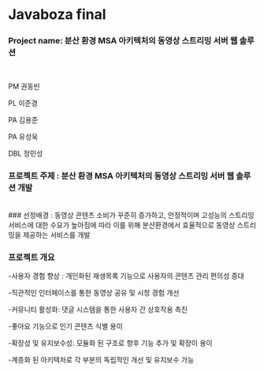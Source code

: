 # Javaboza final 

### Project name: 분산 환경 MSA 아키텍처의 동영상 스트리밍 서버 웹 솔루션
<br>

PM 권동빈<br>

PL 이준경<br>

PA 김용준<br>

PA 유성욱<br>

DBL 정민성<br>

### 프로젝트 주제 : 분산 환경 MSA 아키텍처의 동영상 스트리밍 서버 웹 솔루션 개발
<br>
### 선정배경 : 
동영상 콘텐츠 소비가 꾸준히 증가하고, 
안정적이며 고성능의 스트리밍 서비스에 대한 수요가 높아짐에 따라 
이를 위해 분산환경에서 효율적으로 동영상 스트리밍을 제공하는 서비스를 개발
<br>

### 프로젝트 개요
-사용자 경험 향상  :  개인화된 재생목록 기능으로 사용자의 콘텐츠 관리 편의성 증대

-직관적인 인터페이스를 통한 동영상 공유 및 시청 경험 개선

-커뮤니티 활성화: 댓글 시스템을 통한 사용자 간 상호작용 촉진

-좋아요 기능으로 인기 콘텐츠 식별 용이

-확장성 및 유지보수성: 모듈화 된 구조로 향후 기능 추가 및 확장이 용이

-계층화 된 아키텍처로 각 부분의 독립적인 개선 및 유지보수 가능
